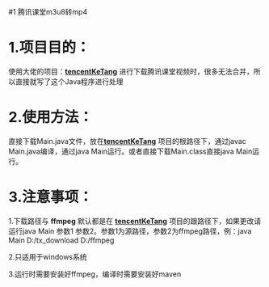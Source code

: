 #1 腾讯课堂m3u8转mp4
# 1.项目目的：

使用大佬的项目：[**tencentKeTang**](https://github.com/HarryWang29/tencentKeTang)
进行下载腾讯课堂视频时，很多无法合并，所以直接就写了这个Java程序进行处理

# 2.使用方法：

直接下载Main.java文件，放在[**tencentKeTang**](https://github.com/HarryWang29/tencentKeTang)
项目的根路径下，通过javac Main.java编译，通过java Main运行。或者直接下载Main.class直接java Main运行。

# 3.注意事项：
1.下载路径与 **ffmpeg** 默认都是在
**[tencentKeTang](https://github.com/HarryWang29/tencentKeTang)**
项目的跟路径下，如果更改请运行java Main 参数1 参数2。参数1为源路径，参数2为ffmpeg路径，例：java Main D:/tx_download D:/ffmpeg

2.只适用于windows系统

3.运行时需要安装好ffmpeg，编译时需要安装好maven

